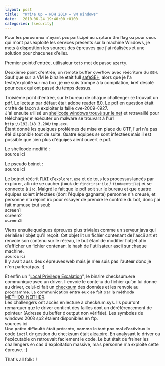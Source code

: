 ```yaml
---
layout: post
title:  "Write Up – NDH 2010 – VM Windows"
date:   2010-06-24 19:40:00 +0100
categories: [security]
---
```

Pour les personnes n'ayant pas participé au capture the flag ou pour ceux qui n'ont pas exploité les services présents sur la machine Windows, je mets à disposition les sources des épreuves que j'ai réalisées et une solution pour chacunes d'elles.

Premier point d'entrée, utilisateur `toto` mot de passe `azerty`.

Deuxième point d'entrée, un remote buffer overflow avec réécriture du `SEH`. Sauf que sur la VM le binaire était full [safeSEH](https://msdn.microsoft.com/en-us/library/9a89h429.aspx), alors que je l'ai testé/exploité sur ma box, je me suis trompé à la compilation, bref désolé pour ceux qui ont passé du temps dessus.

Troisième point d'entrée, sur le bureau de chaque challenger se trouvait un pdf. Le lecteur par défaut était adobe reader 8.0. Le pdf en question était [crafté](http://seclabs.org/origami/) de façon à exploiter la faille [cve-2009-0927](http://seclabs.org/origami/).  
J'ai ensuite utilisé un [shellcode windows trouvé sur le net](http://www.shell-storm.org/shellcode/files/shellcode-162.php) et retravaillé pour télécharger et exécuter un malware se trouvant à l'url `http://192.168.3.200/tmp.exe`.  
Étant donné les quelques problèmes de mise en place du CTF, l'url n'a pas été disponible tout de suite. Quatre équipes se sont infectées mais il est possible que bien plus d'équipes aient ouvert le pdf.

Le shellcode modifié :  
source ici

Le pseudo botnet :  
source ici

Le botnet réécrit l'[IAT](http://en.wikipedia.org/wiki/Portable_Executable#Import_Table) d'`explorer.exe` et de tous les processus lancés par explorer, afin de se cacher (hook de `findFirstFile` / `findNextFile`) et se connecte à `irc`. Malgré le fait que le pdf soit sur le bureau et que quatre équipes soient infectées (dont l'équipe gagnante) personne n'a creusé, et personne n'a rejoint irc pour essayer de prendre le contrôle du bot, donc j'ai fait mumuse tout seul:  
screen1  
screen2  
screen3

Viens ensuite quelques épreuves plus triviales comme un serveur java qui sérialise l'objet qu'il reçoit. Cet objet lit un fichier contenant de l'ascii art et renvoie son contenu sur le réseau, le but étant de modifier l'objet afin d'afficher un fichier contenant le hash de l'utilisateur ascii sur chaque machine.  
source ici  
Il y avait aussi deux épreuves web mais je n'en suis pas l'auteur donc je n'en parlerai pas. :)

Et enfin un "[Local Privilege Escalation](https://en.wikipedia.org/wiki/Privilege_escalation)", le binaire checksum.exe communique avec un driver. Il envoie le contenu du fichier qu'on lui donne au driver, celui-ci fait un [checksum](http://fr.wikipedia.org/wiki/Somme_de_contr%C3%B4le) des données et les renvoie au programme. La communication entre eux se fait par la méthode [METHOD_NEITHER](http://msdn.microsoft.com/en-us/library/ms809962.aspx#drvrreliab_topic3).  
Les challengers ont accès en lecture à checksum.sys. Ils pourront remarquer que le driver contient des failles dont un déréférencement de pointeur (Adresse du buffer d'output non vérifiée). Les symboles de windows 2003 sp2 étaient disponibles en ftp.   
sources ici  
Une petite difficulté était présente, comme le font pas mal d'antivirus le code `ioctl` de gestion du checksum était aléatoire. En analysant le driver ou l'exécutable on retrouvait facilement le code. Le but était de freiner les challengers en cas d'exploitation massive, mais personne n'a exploité cette épreuve. :(

That's all folks !
